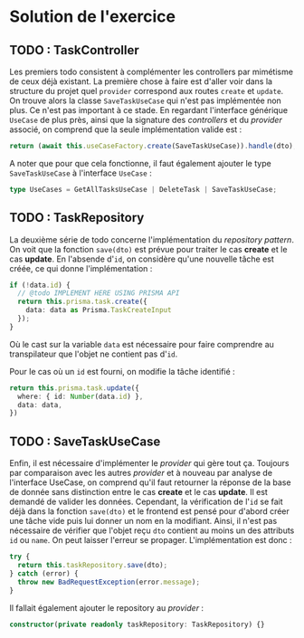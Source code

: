 # Solution de l'exercice

## TODO : TaskController
Les premiers todo consistent à complémenter les controllers par mimétisme de ceux déjà existant. La première chose à faire est d'aller voir dans la structure du projet quel `provider` correspond aux routes `create` et `update`. On trouve alors la classe `SaveTaskUseCase` qui n'est pas implémentée non plus. Ce n'est pas important à ce stade. En regardant l'interface générique `UseCase` de plus près, ainsi que la signature des *controllers* et du *provider* associé, on comprend que la seule implémentation valide est :

```ts
return (await this.useCaseFactory.create(SaveTaskUseCase)).handle(dto);
```

A noter que pour que cela fonctionne, il faut également ajouter le type `SaveTaskUseCase` à l'interface `UseCase` :

```ts
type UseCases = GetAllTasksUseCase | DeleteTask | SaveTaskUseCase;
```

## TODO : TaskRepository
La deuxième série de todo concerne l'implémentation du *repository pattern*. On voit que la fonction `save(dto)` est prévue pour traiter le cas **create** et le cas **update**. En l'absende d'`id`, on considère qu'une nouvelle tâche est créée, ce qui donne l'implémentation :

```ts
if (!data.id) {
  // @todo IMPLEMENT HERE USING PRISMA API
  return this.prisma.task.create({
    data: data as Prisma.TaskCreateInput
  });
}
```

Où le cast sur la variable `data` est nécessaire pour faire comprendre au transpilateur que l'objet ne contient pas d'`id`.

Pour le cas où un `id` est fourni, on modifie la tâche identifié :

```ts
return this.prisma.task.update({
  where: { id: Number(data.id) },
  data: data,
})
```

## TODO : SaveTaskUseCase
Enfin, il est nécessaire d'implémenter le *provider* qui gère tout ça. Toujours par comparaison avec les autres *provider* et à nouveau par analyse de l'interface UseCase, on comprend qu'il faut retourner la réponse de la base de donnée sans distinction entre le cas **create** et le cas **update**. Il est demandé de valider les données. Cependant, la vérification de l'`id` se fait déjà dans la fonction `save(dto)` et le frontend est pensé pour d'abord créer une tâche vide puis lui donner un nom en la modifiant. Ainsi, il n'est pas nécessaire de vérifier que l'objet reçu `dto` contient au moins un des attributs `id` ou `name`. On peut laisser l'erreur se propager. L'implémentation est donc :

```ts
try {
  return this.taskRepository.save(dto);
} catch (error) {
  throw new BadRequestException(error.message);
}
```

Il fallait également ajouter le repository au *provider* :

```ts
constructor(private readonly taskRepository: TaskRepository) {}
```
